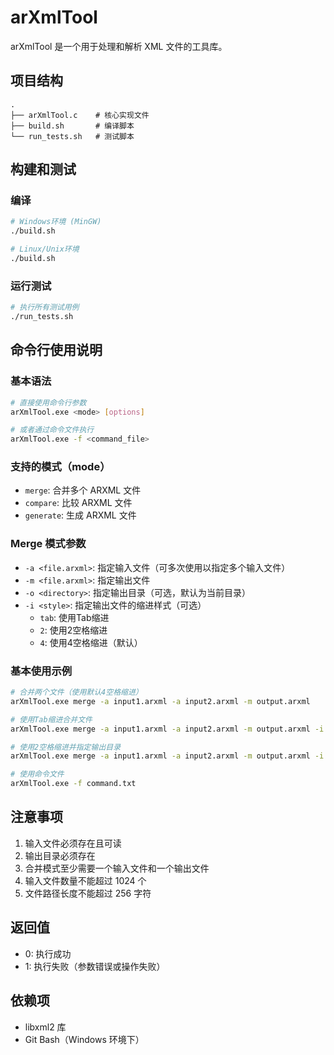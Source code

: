 # arXmlTool

arXmlTool 是一个用于处理和解析 XML 文件的工具库。

## 项目结构 

```
.
├── arXmlTool.c    # 核心实现文件
├── build.sh       # 编译脚本
└── run_tests.sh   # 测试脚本
```

## 构建和测试

### 编译
```bash
# Windows环境 (MinGW)
./build.sh

# Linux/Unix环境
./build.sh
```

### 运行测试
```bash
# 执行所有测试用例
./run_tests.sh
```

## 命令行使用说明

### 基本语法

```bash
# 直接使用命令行参数
arXmlTool.exe <mode> [options]

# 或者通过命令文件执行
arXmlTool.exe -f <command_file>
```

### 支持的模式（mode）
- `merge`: 合并多个 ARXML 文件
- `compare`: 比较 ARXML 文件
- `generate`: 生成 ARXML 文件

### Merge 模式参数
- `-a <file.arxml>`: 指定输入文件（可多次使用以指定多个输入文件）
- `-m <file.arxml>`: 指定输出文件
- `-o <directory>`: 指定输出目录（可选，默认为当前目录）
- `-i <style>`: 指定输出文件的缩进样式（可选）
  - `tab`: 使用Tab缩进
  - `2`: 使用2空格缩进
  - `4`: 使用4空格缩进（默认）

### 基本使用示例

```bash
# 合并两个文件（使用默认4空格缩进）
arXmlTool.exe merge -a input1.arxml -a input2.arxml -m output.arxml

# 使用Tab缩进合并文件
arXmlTool.exe merge -a input1.arxml -a input2.arxml -m output.arxml -i tab

# 使用2空格缩进并指定输出目录
arXmlTool.exe merge -a input1.arxml -a input2.arxml -m output.arxml -i 2 -o /output/dir

# 使用命令文件
arXmlTool.exe -f command.txt
```

## 注意事项

1. 输入文件必须存在且可读
2. 输出目录必须存在
3. 合并模式至少需要一个输入文件和一个输出文件
4. 输入文件数量不能超过 1024 个
5. 文件路径长度不能超过 256 字符

## 返回值
- 0: 执行成功
- 1: 执行失败（参数错误或操作失败）

## 依赖项
- libxml2 库
- Git Bash（Windows 环境下）

